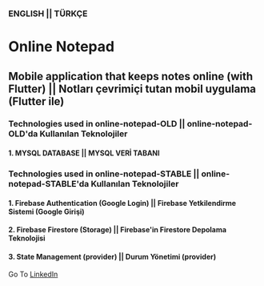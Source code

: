 ### ENGLISH || TÜRKÇE

# Online Notepad

## Mobile application that keeps notes online (with Flutter) || Notları çevrimiçi tutan mobil uygulama (Flutter ile)

### Technologies used in online-notepad-OLD || online-notepad-OLD'da Kullanılan Teknolojiler

#### 1. MYSQL DATABASE || MYSQL VERİ TABANI

### Technologies used in online-notepad-STABLE || online-notepad-STABLE'da Kullanılan Teknolojiler

#### 1. Firebase Authentication (Google Login) || Firebase Yetkilendirme Sistemi (Google Girişi)

#### 2. Firebase Firestore (Storage) || Firebase'in Firestore Depolama Teknolojisi

#### 3. State Management (provider) || Durum Yönetimi (provider)

Go To [LinkedIn](https://www.linkedin.com/in/furkanulgen/)
